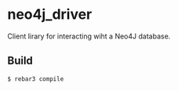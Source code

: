 neo4j_driver
=====

Client lirary for interacting wiht a Neo4J database.

Build
-----

    $ rebar3 compile

